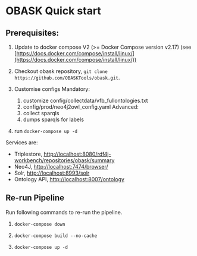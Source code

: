# OBASK Quick start

## Prerequisites:
1. Update to docker compose V2 (>= Docker Compose version v2.17) (see [https://docs.docker.com/compose/install/linux/](https://docs.docker.com/compose/install/linux/))



1. Checkout obask repository, `git clone https://github.com/OBASKTools/obask.git`.

2. Customise configs
    Mandatory:
    1. customize config/collectdata/vfb_fullontologies.txt
    1. config/prod/neo4j2owl_config.yaml
    Advanced:
    1. collect sparqls
    1. dumps sparqls for labels

3. run `docker-compose up -d`

Services are:  
* Triplestore, [http://localhost:8080/rdf4j-workbench/repositories/obask/summary](http://localhost:8080/rdf4j-workbench/repositories/obask/summary)
* Neo4J, [http://localhost:7474/browser/](http://localhost:7474/browser/)  
* Solr, [http://localhost:8993/solr](http://localhost:8993/solr)  
* Ontology API, [http://localhost:8007/ontology](http://localhost:8007/ontology)


## Re-run Pipeline

Run following commands to re-run the pipeline.

1. `docker-compose down`

2. `docker-compose build --no-cache`

3. `docker-compose up -d`
